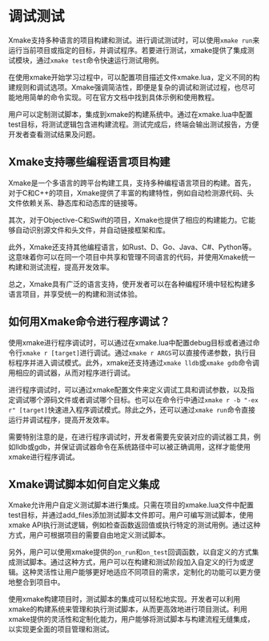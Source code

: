 # 调试测试

Xmake支持多种语言的项目构建和测试。进行调试测试时，可以使用`xmake run`来运行当前项目或指定的目标，并调试程序。若要进行测试，xmake提供了集成测试模块，通过`xmake test`命令快速运行测试用例。

在使用xmake开始学习过程中，可以配置项目描述文件xmake.lua，定义不同的构建规则和调试选项。Xmake强调简洁性，即便是复杂的调试和测试过程，也尽可能地用简单的命令实现。可在官方文档中找到具体示例和使用教程。

用户可以定制测试脚本，集成到xmake的构建系统中。通过在xmake.lua中配置test目标，将测试逻辑包含进构建流程。测试完成后，终端会输出测试报告，方便开发者查看测试结果及问题。

## Xmake支持哪些编程语言项目构建
Xmake是一个多语言的跨平台构建工具，支持多种编程语言项目的构建。首先，对于C和C++的项目，Xmake提供了丰富的构建特性，例如自动检测源代码、头文件依赖关系、静态库和动态库的链接等。

其次，对于Objective-C和Swift的项目，Xmake也提供了相应的构建能力。它能够自动识别源文件和头文件，并自动链接框架和库。

此外，Xmake还支持其他编程语言，如Rust、D、Go、Java、C#、Python等。这意味着你可以在同一个项目中共享和管理不同语言的代码，并使用Xmake统一构建和测试流程，提高开发效率。

总之，Xmake具有广泛的语言支持，使开发者可以在各种编程环境中轻松构建多语言项目，并享受统一的构建和测试体验。


## 如何用Xmake命令进行程序调试？
使用xmake进行程序调试时，可以通过在xmake.lua中配置debug目标或者通过命令行`xmake r [target]`进行调试。通过`xmake r ARGS`可以直接传递参数，执行目标程序并进入调试模式。此外，xmake还支持通过`xmake lldb`或`xmake gdb`命令调用相应的调试器，从而对程序进行调试。

进行程序调试时，可以通过xmake配置文件来定义调试工具和调试参数，以及指定调试哪个源码文件或者调试哪个目标。也可以在命令行中通过`xmake r -b "-ex r" [target]`快速进入程序调试模式。除此之外，还可以通过`xmake run`命令直接运行并调试程序，提高开发效率。

需要特别注意的是，在进行程序调试时，开发者需要先安装对应的调试器工具，例如lldb或gdb，并保证调试器命令在系统路径中可以被正确调用，这样才能使用xmake进行程序调试。


## Xmake调试脚本如何自定义集成
Xmake允许用户自定义测试脚本进行集成。只需在项目的xmake.lua文件中配置test目标，并通过add_files添加测试脚本文件即可。用户可编写测试脚本，使用xmake API执行测试逻辑，例如检查函数返回值或执行特定的测试用例。通过这种方式，用户可根据项目的需要自由地定义测试脚本。

另外，用户可以使用xmake提供的`on_run`和`on_test`回调函数，以自定义的方式集成测试脚本。通过这种方式，用户可以在构建和测试阶段加入自定义的行为或逻辑。这种灵活性让用户能够更好地适应不同项目的需求，定制化的功能可以更方便地整合到项目中。

使用xmake构建项目时，测试脚本的集成可以轻松地实现。开发者可以利用xmake的构建系统来管理和执行测试脚本，从而更高效地进行项目测试。利用xmake提供的灵活性和定制化能力，用户能够将测试脚本与构建流程无缝集成，以实现更全面的项目管理和测试。

